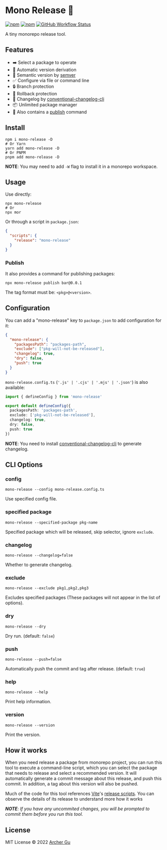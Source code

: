 # Mono Release 🎉
[![npm](https://img.shields.io/npm/v/mono-release?style=flat-square)](https://npm.im/mono-release) [![npm](https://img.shields.io/npm/dw/mono-release?style=flat-square)](https://npm.im/mono-release) [![GitHub Workflow Status](https://img.shields.io/github/workflow/status/ArcherGu/mono-release/CI?style=flat-square)](https://github.com/ArcherGu/mono-release/actions/workflows/ci.yml)

A tiny monorepo release tool.

## Features

- ➡️ Select a package to operate
- 🤖 Automatic version derivation
- 🔖 Semantic version by [semver](https://npm.im/semver)
- ✅ Configure via file or command line
- 🔒 Branch protection
- 🛞 Rollback protection
- 📄 Changelog by [conventional-changelog-cli](https://npm.im/conventional-changelog-cli)
- 📦 Unlimited package manager
- 📢 Also contains a [publish](https://github.com/ArcherGu/mono-release/blob/main/src/publish.ts) command

## Install

```shell
npm i mono-release -D
# Or Yarn
yarn add mono-release -D
# Or PNPM
pnpm add mono-release -D
```

**NOTE**: You may need to add `-W` flag to install it in a monorepo workspace.

## Usage

Use directly: 
```shell
npx mono-release
# Or
npx mor
```
Or through a script in `package.json`:
```json
{
  "scripts": {
    "release": "mono-release"
  }
}
```

### Publish
It also provides a command for publishing packages:
```shell
npx mono-release publish bar@0.0.1
```
The tag format must be: `<pkg>@<version>`.


## Configuration
You can add a "mono-release" key to `package.json` to add configuration for it:
```json
{
  "mono-release": {
    "packagesPath": "packages-path",
    "exclude": ["pkg-will-not-be-released"],
    "changelog": true,
    "dry": false,
    "push": true
  }
}
```
`mono-release.config.ts` (`'.js' | '.cjs' | '.mjs' | '.json'`) is also available:
```ts
import { defineConfig } from 'mono-release'

export default defineConfig({
  packagesPath: 'packages-path',
  exclude: ['pkg-will-not-be-released'],
  changelog: true,
  dry: false,
  push: true
})
```
**NOTE**: You need to install [conventional-changelog-cli](https://npm.im/conventional-changelog-cli) to generate changelog.

## CLI Options

### config

```shell
mono-release --config mono-release.config.ts
```
Use specified config file.

### specified package

```shell
mono-release --specified-package pkg-name
```
Specified package which will be released, skip selector, ignore `exclude`.

### changelog

```shell
mono-release --changelog=false
```
Whether to generate changelog.

### exclude

```shell
mono-release --exclude pkg1,pkg2,pkg3
```
Excludes specified packages (These packages will not appear in the list of options).

### dry

```shell
mono-release --dry
```
Dry run. (default: `false`)

### push

```shell
mono-release --push=false
```
Automatically push the commit and tag after release. (default: `true`)

### help

```shell
mono-release --help
```
Print help information.

### version

```shell
mono-release --version
```
Print the version.

## How it works

When you need release a package from monorepo project, you can run this tool to execute a command-line script, which you can select the package that needs to release and select a recommended version. It will automatically generate a commit message about this release, and push this commit. In addition, a tag about this version will also be pushed.

 Much of the code for this tool references [Vite](https://github.com/vitejs/vite)'s [release scripts](https://github.com/vitejs/vite/tree/main/scripts). You can observe the details of its release to understand more how it works

***NOTE**: If you have any uncommited changes, you will be prompted to commit them before you run this tool.*

## License

MIT License © 2022 [Archer Gu](https://github.com/archergu)